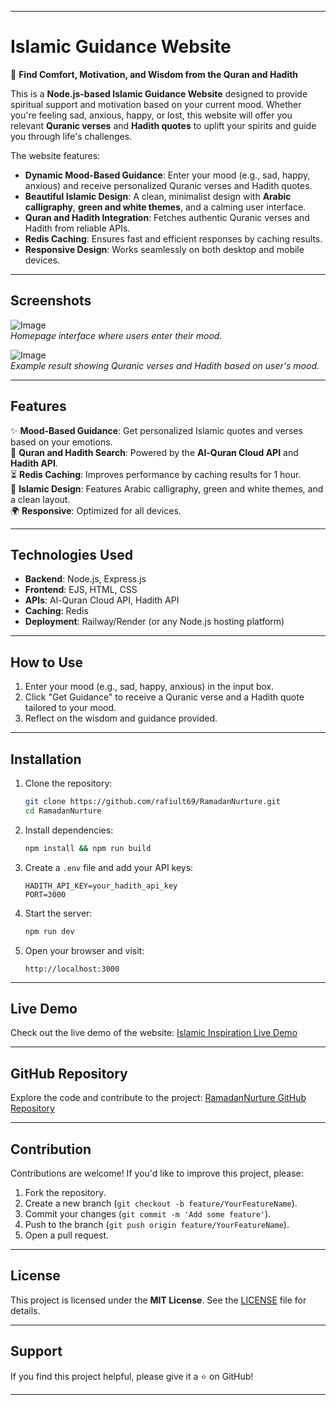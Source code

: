
---

# **Islamic Guidance Website**  
🌙 **Find Comfort, Motivation, and Wisdom from the Quran and Hadith**  

This is a **Node.js-based Islamic Guidance Website** designed to provide spiritual support and motivation based on your current mood. Whether you're feeling sad, anxious, happy, or lost, this website will offer you relevant **Quranic verses** and **Hadith quotes** to uplift your spirits and guide you through life's challenges.  

The website features:  
- **Dynamic Mood-Based Guidance**: Enter your mood (e.g., sad, happy, anxious) and receive personalized Quranic verses and Hadith quotes.  
- **Beautiful Islamic Design**: A clean, minimalist design with **Arabic calligraphy**, **green and white themes**, and a calming user interface.  
- **Quran and Hadith Integration**: Fetches authentic Quranic verses and Hadith from reliable APIs.  
- **Redis Caching**: Ensures fast and efficient responses by caching results.  
- **Responsive Design**: Works seamlessly on both desktop and mobile devices.  

---

## **Screenshots**  
![Image](https://github.com/user-attachments/assets/b7db3399-56be-4b23-abea-97d7b3d32898)  
*Homepage interface where users enter their mood.*  

![Image](https://github.com/user-attachments/assets/24e54d81-619e-48d1-9f7a-5122b62ae843)  
*Example result showing Quranic verses and Hadith based on user's mood.*  

---

## **Features**  
✨ **Mood-Based Guidance**: Get personalized Islamic quotes and verses based on your emotions.  
📖 **Quran and Hadith Search**: Powered by the **Al-Quran Cloud API** and **Hadith API**.  
⏳ **Redis Caching**: Improves performance by caching results for 1 hour.  
🎨 **Islamic Design**: Features Arabic calligraphy, green and white themes, and a clean layout.  
🌍 **Responsive**: Optimized for all devices.  

---

## **Technologies Used**  
- **Backend**: Node.js, Express.js  
- **Frontend**: EJS, HTML, CSS  
- **APIs**: Al-Quran Cloud API, Hadith API  
- **Caching**: Redis  
- **Deployment**: Railway/Render (or any Node.js hosting platform)  

---

## **How to Use**  
1. Enter your mood (e.g., sad, happy, anxious) in the input box.  
2. Click "Get Guidance" to receive a Quranic verse and a Hadith quote tailored to your mood.  
3. Reflect on the wisdom and guidance provided.  

---

## **Installation**  
1. Clone the repository:  
   ```bash
   git clone https://github.com/rafiult69/RamadanNurture.git
   cd RamadanNurture
   ```  
2. Install dependencies:  
   ```bash
   npm install && npm run build
   ```  
3. Create a `.env` file and add your API keys:  
   ```
   HADITH_API_KEY=your_hadith_api_key
   PORT=3000
   ```  
4. Start the server:  
   ```bash
   npm run dev
   ```  
5. Open your browser and visit:  
   ```
   http://localhost:3000
   ```  

---

## **Live Demo**  
Check out the live demo of the website: [Islamic Inspiration Live Demo](https://tinyurl.com/IslamicInspiration)  

---

## **GitHub Repository**  
Explore the code and contribute to the project: [RamadanNurture GitHub Repository](https://github.com/rafiult69/RamadanNurture/tree/main)  

---

## **Contribution**  
Contributions are welcome! If you'd like to improve this project, please:  
1. Fork the repository.  
2. Create a new branch (`git checkout -b feature/YourFeatureName`).  
3. Commit your changes (`git commit -m 'Add some feature'`).  
4. Push to the branch (`git push origin feature/YourFeatureName`).  
5. Open a pull request.  

---

## **License**  
This project is licensed under the **MIT License**. See the [LICENSE](LICENSE) file for details.  

---

## **Support**  
If you find this project helpful, please give it a ⭐️ on GitHub!  

---

